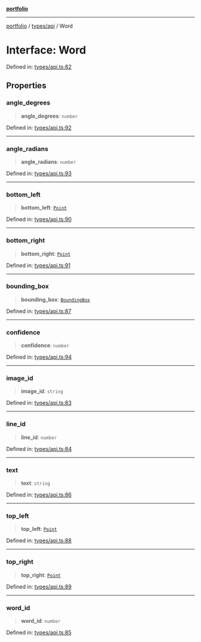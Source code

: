 [**portfolio**](../../../README.md)

***

[portfolio](../../../modules.md) / [types/api](../README.md) / Word

# Interface: Word

Defined in: [types/api.ts:82](https://github.com/tnorlund/Portfolio/blob/48f1609a0d582c1e2af709d688e3e37b06cdaa4a/portfolio/types/api.ts#L82)

## Properties

### angle\_degrees

> **angle\_degrees**: `number`

Defined in: [types/api.ts:92](https://github.com/tnorlund/Portfolio/blob/48f1609a0d582c1e2af709d688e3e37b06cdaa4a/portfolio/types/api.ts#L92)

***

### angle\_radians

> **angle\_radians**: `number`

Defined in: [types/api.ts:93](https://github.com/tnorlund/Portfolio/blob/48f1609a0d582c1e2af709d688e3e37b06cdaa4a/portfolio/types/api.ts#L93)

***

### bottom\_left

> **bottom\_left**: [`Point`](Point.md)

Defined in: [types/api.ts:90](https://github.com/tnorlund/Portfolio/blob/48f1609a0d582c1e2af709d688e3e37b06cdaa4a/portfolio/types/api.ts#L90)

***

### bottom\_right

> **bottom\_right**: [`Point`](Point.md)

Defined in: [types/api.ts:91](https://github.com/tnorlund/Portfolio/blob/48f1609a0d582c1e2af709d688e3e37b06cdaa4a/portfolio/types/api.ts#L91)

***

### bounding\_box

> **bounding\_box**: [`BoundingBox`](BoundingBox.md)

Defined in: [types/api.ts:87](https://github.com/tnorlund/Portfolio/blob/48f1609a0d582c1e2af709d688e3e37b06cdaa4a/portfolio/types/api.ts#L87)

***

### confidence

> **confidence**: `number`

Defined in: [types/api.ts:94](https://github.com/tnorlund/Portfolio/blob/48f1609a0d582c1e2af709d688e3e37b06cdaa4a/portfolio/types/api.ts#L94)

***

### image\_id

> **image\_id**: `string`

Defined in: [types/api.ts:83](https://github.com/tnorlund/Portfolio/blob/48f1609a0d582c1e2af709d688e3e37b06cdaa4a/portfolio/types/api.ts#L83)

***

### line\_id

> **line\_id**: `number`

Defined in: [types/api.ts:84](https://github.com/tnorlund/Portfolio/blob/48f1609a0d582c1e2af709d688e3e37b06cdaa4a/portfolio/types/api.ts#L84)

***

### text

> **text**: `string`

Defined in: [types/api.ts:86](https://github.com/tnorlund/Portfolio/blob/48f1609a0d582c1e2af709d688e3e37b06cdaa4a/portfolio/types/api.ts#L86)

***

### top\_left

> **top\_left**: [`Point`](Point.md)

Defined in: [types/api.ts:88](https://github.com/tnorlund/Portfolio/blob/48f1609a0d582c1e2af709d688e3e37b06cdaa4a/portfolio/types/api.ts#L88)

***

### top\_right

> **top\_right**: [`Point`](Point.md)

Defined in: [types/api.ts:89](https://github.com/tnorlund/Portfolio/blob/48f1609a0d582c1e2af709d688e3e37b06cdaa4a/portfolio/types/api.ts#L89)

***

### word\_id

> **word\_id**: `number`

Defined in: [types/api.ts:85](https://github.com/tnorlund/Portfolio/blob/48f1609a0d582c1e2af709d688e3e37b06cdaa4a/portfolio/types/api.ts#L85)
